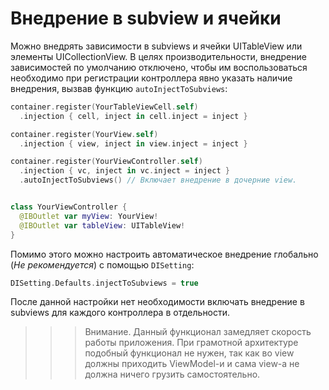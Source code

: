 # Внедрение в subview и ячейки
Можно внедрять зависимости в subviews и ячейки UITableView или элементы UICollectionView. В целях производительности, внедрение зависимостей по умолчанию отключено, чтобы им воспользоваться необходимо при регистрации контроллера явно указать наличие внедрения, вызвав функцию `autoInjectToSubviews`:
```Swift
container.register(YourTableViewCell.self)
  .injection { cell, inject in cell.inject = inject }

container.register(YourView.self)
  .injection { view, inject in view.inject = inject }

container.register(YourViewController.self)
  .injection { vc, inject in vc.inject = inject }
  .autoInjectToSubviews() // Включает внедрение в дочерние view.


class YourViewController {
  @IBOutlet var myView: YourView!
  @IBOutlet var tableView: UITableView!
}
```

Помимо этого можно настроить автоматическое внедрение глобально (*Не рекомендуется*) с помощью `DISetting`:
```Swift
DISetting.Defaults.injectToSubviews = true
```
После данной настройки нет необходимости включать внедрение в subviews для каждого контроллера в отдельности.

>>> Внимание. Данный функционал замедляет скорость работы приложения.
>>> При грамотной архитектуре подобный функционал не нужен, так как во view должны приходить ViewModel-и и сама view-а не должна ничего грузить самостоятельно.

